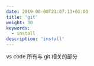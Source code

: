 ```yaml
---
date: 2019-08-08T21:07:13+01:00
title: 'git'
weight: 30
keywords:
  - install
description: 'install'
---
```


vs code 所有与 git 相关的部分
